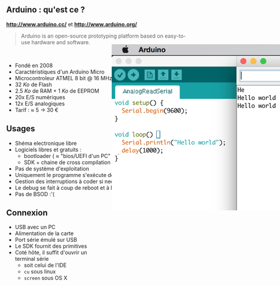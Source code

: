 ## Arduino : qu'est ce ?


<figure style="position: absolute; top: 350px; right: 0; width: 40%">
    <img src="ressources/arduino-micro.jpg" alt="" />
</figure>

**http://www.arduino.cc/** et **http://www.arduino.org/**
> Arduino is an open-source prototyping platform based on easy-to-use hardware and software.

<br>

- Fondé en 2008
- Caractéristiques d'un Arduino Micro
 - Microcontroleur ATMEL 8 bit @ 16 MHz
 - 32 *Ko* de Flash
 - 2.5 *Ko* de RAM + 1 *Ko* de EEPROM
 - 20x E/S numériques
 - 12x E/S analogiques
 - Tarif : &asymp; 5 &rarr; 30 €



## Usages

- Shéma electronique libre
- Logiciels libres et gratuits :
  - bootloader ( &asymp; "bios/UEFI d'un PC" )
  - SDK + chaine de cross compilation + IDE simple
- Pas de système d'exploitation
- Uniquement le programme s'exécute dessus.
- Gestion des interruptions à coder si necessaire
- Le debug se fait à coup de reboot et à la LED...
- Pas de BSOD :'(



## Connexion

- USB avec un PC
- Alimentation de la carte
- Port série émulé sur USB
- Le SDK fournit des primitives
- Coté hôte, il suffit d'ouvrir un<br> terminal série
    - soit celui de l'IDE
    - ```cu``` sous linux
    - ```screen``` sous OS X

<figure style="position: absolute; top: 170px; left: 470px; width: 60%">
   <img src="ressources/serial.png" alt=""/>
</figure>
